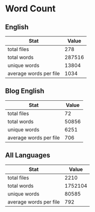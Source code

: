 # Word Count

## English

Stat | Value
---- | -----
total files | 278
total words | 287516
unique words | 13804
average words per file | 1034

## Blog English

Stat | Value
---- | -----
total files | 72
total words | 50856
unique words | 6251
average words per file | 706

## All Languages

Stat | Value
---- | -----
total files | 2210
total words | 1752104
unique words | 80585
average words per file | 792
